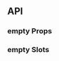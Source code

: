 ## API

### empty Props

<field-table :data="emptyProps"/>

### empty Slots

<field-table :data="emptySlots" type="slots"/>

<script setup>
import { ref } from 'vue';

const emptyProps = ref([
  {
    name: 'description',
    desc: '描述内容',
    type: 'string',
    value: '-',
  },
  {
    name: 'img-src',
    desc: '自定义图片的地址',
    type: 'string',
    value: '-',
  },
  {
    name: 'in-config-provider',
    desc: '是否在 ConfigProvider 中使用',
    type: 'boolean',
    value: 'false',
  },
]);

const emptySlots = ref([
  {
    name: 'image',
    desc: '图片/图标',
    type: '-',
    value: '-',
  },
]);
</script>
